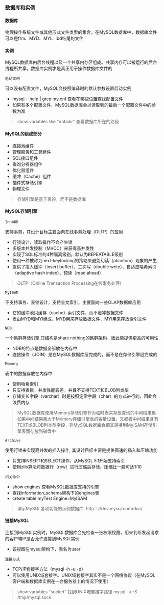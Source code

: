 ### 数据库和实例

#### 数据库
物理操作系统文件或其他形式文件类型的集合。在MySQL数据库中，数据库文件可以是frm、MYD、MYI、ibd结尾的文件

#### 实例
MySQL数据库由后台线程以及一个共享内存区组成。共享内存可以被运行的后台线程所共享。数据库实例才是真正用于操作数据库文件的

`启动实例`

可以没有配置文件，MySQL会按照编译时的默认参数设置启动实例
- mysql --help | grep my.cnf 查看在哪些位置查找配置文件
- 如果有多个配置文件，MySQL数据库会以读取到的最后一个配置文件中的参数为准

> show variables like "datadir" 查看数据库所在的路径

#### MySQL的组成部分
- 连接池组件
- 管理服务和工具组件
- SQL接口组件
- 查询分析器组件
- 优化器组件
- 缓冲（Cache）组件
- 插件式存储引擎
- 物理文件

> 存储引擎是基于表的，而不是数据库

#### MySQL存储引擎

`InnoDB`

支持事务，其设计目标主要面向在线事务处理（OLTP）的应用 
- 行锁设计、读取操作不会产生锁
- 多版本并发控制（MVCC）来获得高并发性
- 实现了SQL标准的4种隔离级别，默认为REPEATABLE级别
- 使用一种被称为next-keylocking的策略来避免幻读（phantom）现象的产生
- 提供了插入缓冲（insert buffer）、二次写（double write）、自适应哈希索引（adaptive hash index）、预读（read ahead）

> OLTP（Online Transaction Processing在线事务处理）

`MyISAM`

不支持事务、表锁设计，支持全文索引，主要面向一些OLAP数据库应用
- 它的缓冲池只缓存（cache）索引文件，而不缓冲数据文件
- 表由MYD和MYI组成，MYD用来存放数据文件，MYI用来存放索引文件

`NDB`

一个集群存储引擎,其结构是share nothing的集群架构，因此能提供更高的可用性
- NDB的特点是数据全部放在内存中
- 连接操作（JOIN）是在MySQL数据库层完成的，而不是在存储引擎层完成的

`Memery`

表中的数据存放在内存中
- 使用哈希索引
- 只支持表锁，并发性能较差，并且不支持TEXT和BLOB列类型
- 存储变长字段（varchar）时是按照定常字段（char）的方式进行的，因此会浪费内存

> MySQL数据库使用Memory存储引擎作为临时表来存放查询的中间结果集
> 如果中间结果集大于Memory存储引擎表的容量设置，又或者中间结果含有TEXT或BLOB列类型字段，则MySQL数据库会把其转换到MyISAM存储引擎表而存放到磁盘中

`Archive`

使用行锁来实现高并发的插入操作, 其设计目标主要是提供高速的插入和压缩功能
- 只支持INSERT和SELECT操作，从MySQL 5.1开始支持索引
- 使用zlib算法将数据行（row）进行压缩后存储，压缩比一般可达1∶10

`相关命令`

- show engines 查看MySQL数据库支持的引擎
- 查找information_schema架构下的engines表
- create table myTest Engine=MyISAM

> 演示MySQL各项功能的示例数据库, http：//dev.mysql.com/doc/

#### 链接MySQL
连接到MySQL实例时，MySQL数据库会先检查一张权限视图，用来判断发起请求的客户端IP是否允许连接到MySQL实例
- 该视图在mysql架构下，表名为user

`连接方式`
- TCP/IP套接字方法（mysql -h -u -p）
- 可以使用UNIX域套接字。UNIX域套接字其实不是一个网络协议（在MySQL客户端和数据库实例在一台服务器上的情况下使用）
> show variables "socket" 找到UNIX域套接字路径
> mysql -u -S /tmp/mysql.sock



